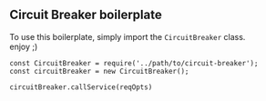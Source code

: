 ## Circuit Breaker boilerplate

To use this boilerplate, simply import the `CircuitBreaker` class.  
enjoy ;)

```
const CircuitBreaker = require('../path/to/circuit-breaker');
const circuitBreaker = new CircuitBreaker();

circuitBreaker.callService(reqOpts)

```